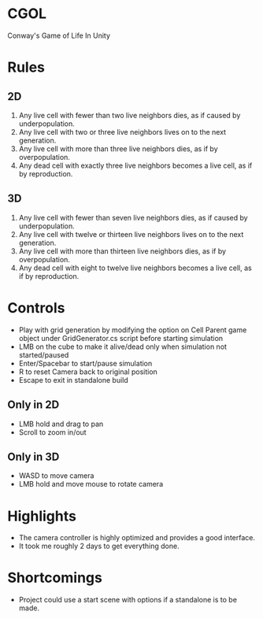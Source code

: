 # CGOL
Conway's Game of Life In Unity 

# Rules #
## 2D ##
1. Any live cell with fewer than two live neighbors dies, as if caused by underpopulation.
2. Any live cell with two or three live neighbors lives on to the next generation.
3. Any live cell with more than three live neighbors dies, as if by overpopulation.
4. Any dead cell with exactly three live neighbors becomes a live cell, as if by reproduction.
## 3D ##
1. Any live cell with fewer than seven live neighbors dies, as if caused by underpopulation.
2. Any live cell with twelve or thirteen live neighbors lives on to the next generation.
3. Any live cell with more than thirteen live neighbors dies, as if by overpopulation.
4. Any dead cell with eight to twelve live neighbors becomes a live cell, as if by reproduction.

# Controls #
* Play with grid generation by modifying the option on Cell Parent game object under GridGenerator.cs script before starting simulation
* LMB on the cube to make it alive/dead only when simulation not started/paused
* Enter/Spacebar to start/pause simulation
* R to reset Camera back to original position
* Escape to exit in standalone build
## Only in 2D ##
* LMB hold and drag to pan
* Scroll to zoom in/out
## Only in 3D ##
* WASD to move camera 
* LMB hold and move mouse to rotate camera


# Highlights #
* The camera controller is highly optimized and provides a good interface.
* It took me roughly 2 days to get everything done.

# Shortcomings #
* Project could use a start scene with options if a standalone is to be made.